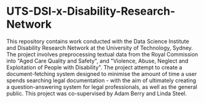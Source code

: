 # UTS-DSI-x-Disability-Research-Network
This repository contains work conducted with the Data Science Institute and Disability Research Network at the University of Technology, Sydney. The project involves preprocessing textual data from the Royal Commission into "Aged Care Quality and Safety", and "Violence, Abuse, Neglect and Exploitation of People with Disability". The project attempt to create a document-fetching system designed to minimise the amount of time a user spends searching legal documentation - with the aim of ultimately creating a question-answering system for legal professionals, as well as the general public.  This project was co-supervised by Adam Berry and Linda Steel.
